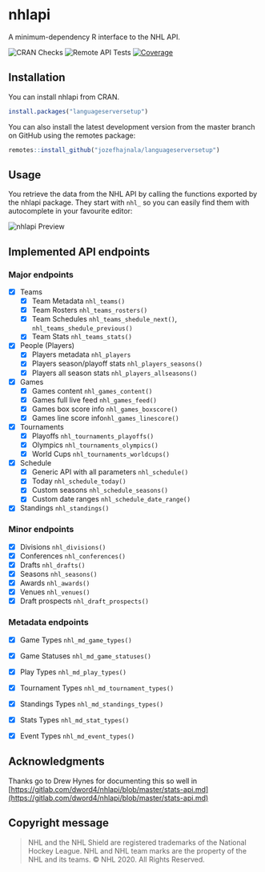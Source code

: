 # nhlapi

A minimum-dependency R interface to the NHL API.

![CRAN Checks](https://github.com/jozefhajnala/nhlapi/workflows/check_cran/badge.svg)
![Remote API Tests](https://github.com/jozefhajnala/nhlapi/workflows/test_remote_api/badge.svg)
[![Coverage](https://img.shields.io/codecov/c/github/jozefhajnala/nhlapi/master.svg)](https://codecov.io/github/jozefhajnala/nhlapi?branch=master)

## Installation

You can install nhlapi from CRAN. 

```r
install.packages("languageserversetup")
```

You can also install the latest development version from the master branch on GitHub using the remotes package:

```r
remotes::install_github("jozefhajnala/languageserversetup")
```

## Usage

You retrieve the data from the NHL API by calling the functions exported by the nhlapi package. They start with `nhl_` so you can easily find them with autocomplete in your favourite editor:

![nhlapi Preview](https://user-images.githubusercontent.com/23148397/80225712-b5dc3c00-864b-11ea-9613-a5c08749933f.gif)

## Implemented API endpoints

### Major endpoints

- [x] Teams
    - [x] Team Metadata `nhl_teams()`
    - [x] Team Rosters `nhl_teams_rosters()`
    - [x] Team Schedules `nhl_teams_shedule_next()`, `nhl_teams_shedule_previous()`
    - [x] Team Stats `nhl_teams_stats()`
    
- [x] People (Players)
    - [x] Players metadata `nhl_players`
    - [x] Players season/playoff stats `nhl_players_seasons()`
    - [x] Players all season stats `nhl_players_allseasons()`

- [x] Games
    - [x] Games content `nhl_games_content()`
    - [x] Games full live feed `nhl_games_feed()`
    - [x] Games box score info `nhl_games_boxscore()`
    - [x] Games line score info`nhl_games_linescore()`

- [x] Tournaments
    - [x] Playoffs `nhl_tournaments_playoffs()`
    - [x] Olympics `nhl_tournaments_olympics()`
    - [x] World Cups `nhl_tournaments_worldcups()`
    
- [x] Schedule
    - [x] Generic API with all parameters `nhl_schedule()`
    - [x] Today `nhl_schedule_today()`
    - [x] Custom seasons `nhl_schedule_seasons()`
    - [x] Custom date ranges `nhl_schedule_date_range()`

- [x] Standings `nhl_standings()`

### Minor endpoints

- [x] Divisions `nhl_divisions()`
- [x] Conferences `nhl_conferences()`
- [x] Drafts `nhl_drafts()`
- [x] Seasons `nhl_seasons()`
- [x] Awards `nhl_awards()`
- [x] Venues `nhl_venues()`
- [x] Draft prospects `nhl_draft_prospects()`

### Metadata endpoints

- [x] Game Types `nhl_md_game_types()`
- [x] Game Statuses `nhl_md_game_statuses()`
- [x] Play Types `nhl_md_play_types()`
- [x] Tournament Types `nhl_md_tournament_types()`
- [x] Standings Types `nhl_md_standings_types()`
- [x] Stats Types `nhl_md_stat_types()`
- [x] Event Types `nhl_md_event_types()`


## Acknowledgments

Thanks go to Drew Hynes for documenting this so well in [https://gitlab.com/dword4/nhlapi/blob/master/stats-api.md](https://gitlab.com/dword4/nhlapi/blob/master/stats-api.md)


## Copyright message

> NHL and the NHL Shield are registered trademarks of the National Hockey League. NHL and NHL team marks are the property of the NHL and its teams. © NHL 2020. All Rights Reserved.

